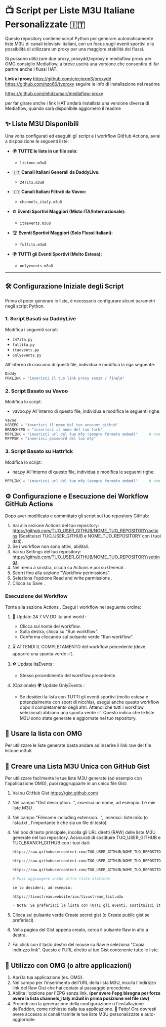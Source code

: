 # 📺 Script per Liste M3U Italiane Personalizzate 🇮🇹

Questo repository contiene script Python per generare automaticamente liste M3U di canali televisivi italiani, con un focus sugli eventi sportivi e la possibilità di utilizzare un proxy per una maggiore stabilità dei flussi.

Si possono utilizzare due proxy, proxydd,tvproxy e mediaflow proxy
per OMG consiglio Mediaflow, a breve uscirà una versione che consentirà di far partire anche i flussi HAT.

**Link ai proxy**
https://github.com/ciccioxm3/proxydd 
https://github.com/nzo66/tvproxy
seguire le info di installazione nel readme

https://github.com/mhdzumair/mediaflow-proxy

per far girare anche i link HAT andarà installata una versione diversa di Mediaflow, quando sarà disponibile aggiornerò il readme

## ✨ Liste M3U Disponibili

Una volta configurati ed eseguiti gli script e i workflow GitHub Actions, avrai a disposizione le seguenti liste:

*   🌍 **TUTTE le liste in un file solo:**
    *   `listone.m3u8`
      
*   🇮🇹 **Canali Italiani Generali da DaddyLive:**
    *   `247ita.m3u8`
*   🇮🇹 **Canali Italiani Filtrati da Vavoo:**
    *   `channels_italy.m3u8`
*   ⚽ **Eventi Sportivi Maggiori (Misto ITA/Internazionale):**
    *   `itaevents.m3u8`
*   🏆 **Eventi Sportivi Maggiori (Solo Flussi Italiani):**
    *   `fullita.m3u8`
*   🌍 **TUTTI gli Eventi Sportivi (Molto Estesa):**
    *   `onlyevents.m3u8`
---

## 🛠️ Configurazione Iniziale degli Script

Prima di poter generare le liste, è necessario configurare alcuni parametri negli script Python.

### 1. Script Basati su DaddyLive

Modifica i seguenti script:
*   `247ita.py`
*   `fullita.py`
*   `itaevents.py`
*   `onlyevents.py`
  
All'interno di ciascuno di questi file, individua e modifica la riga seguente:

```python
Daddy
PRXLINK = "inserisci il tuo link proxy senza / finale"
```

  
### 2. Script Basato su Vavoo
Modifica lo script:

- vavoo.py
All'interno di questo file, individua e modifica le seguenti righe:

```python
Vavoo
USREPG = "inserisci il nome del tuo account github"
BRANCHEPG = "inserisci il nome del tuo fork"
MFPLINK = "inserisci url del tuo mfp (sempre formato embed)"     # non mettere lo / finale al link
MFPPSW = "inserisci password del tuo mfp"
```

### 3. Script Basato su Hattr1ck

Modifica lo script:

- hat.py
All'interno di questo file, individua e modifica le seguenti righe:

```python
MFPLINK = "inserisci url del tuo mfp (sempre formato embed)"     # non mettere lo / finale al link
```

  
## ⚙️ Configurazione e Esecuzione dei Workflow GitHub Actions
Dopo aver modificato e committato gli script sul tuo repository GitHub:

1. Vai alla sezione Actions del tuo repository: https://github.com/TUO_USER_GITHUB/NOME_TUO_REPOSITORY/actions (Sostituisci TUO_USER_GITHUB e NOME_TUO_REPOSITORY con i tuoi dati).
2. Se i workflow non sono attivi, abilitali.
3. Vai su Settings del tuo repository: https://github.com/TUO_USER_GITHUB/NOME_TUO_REPOSITORY/settings
4. Nel menu a sinistra, clicca su Actions e poi su General .
5. Scorri fino alla sezione "Workflow permissions".
6. Seleziona l'opzione Read and write permissions .
7. Clicca su Save .

   
### Esecuzione dei Workflow
Torna alla sezione Actions . Esegui i workflow nel seguente ordine:

1. 🚀 Update 24 7 VV DD ita and world :
   - Clicca sul nome del workflow.
   - Sulla destra, clicca su "Run workflow".
   - Conferma cliccando sul pulsante verde "Run workflow".
2. ⏳ ATTENDI IL COMPLETAMENTO del workflow precedente (deve apparire una spunta verde ✅).
3. ⚽ Update itaEvents :
   - Stesso procedimento del workflow precedente.
     
4. (Opzionale) 🌍 Update OnlyEvents :
   - Se desideri la lista con TUTTI gli eventi sportivi (molto estesa e potenzialmente con sport di nicchia), esegui anche questo workflow dopo il completamento degli altri.
Attendi che tutti i workflow selezionati abbiano una spunta verde ✅. Questo indica che le liste M3U sono state generate e aggiornate nel tuo repository.

## 🔗 Usare la lista con OMG
Per utilizzare le liste generate basta andare ad inserire il link raw del file listone.m3u8

## 🔗 Creare una Lista M3U Unica con GitHub Gist
Per utilizzare facilmente le tue liste M3U generate (ad esempio con l'applicazione OMG), puoi raggrupparle in un unico file Gist:

1. Vai su GitHub Gist https://gist.github.com/ 
2. Nel campo "Gist description...", inserisci un nome, ad esempio: Le mie liste M3U .
3. Nel campo "Filename including extension...", inserisci: liste.m3u (o lista.txt , l'importante è che sia un file di testo).
4. Nel box di testo principale, incolla gli URL diretti (RAW) delle liste M3U generate nel tuo repository. Assicurati di sostituire TUO_USER_GITHUB e TUO_BRANCH_GITHUB con i tuoi dati:
   
   ```python
   https://raw.githubusercontent.com/TUO_USER_GITHUB/NOME_TUO_REPOSITORY/refs/heads/TUO_BRANCH_GITHUB/channels_italy.m3u8
   
   https://raw.githubusercontent.com/TUO_USER_GITHUB/NOME_TUO_REPOSITORY/refs/heads/TUO_BRANCH_GITHUB/247ita.m3u8
   
   https://raw.githubusercontent.com/TUO_USER_GITHUB/NOME_TUO_REPOSITORY/refs/heads/TUO_BRANCH_GITHUB/itaevents.m3u8
   
   # Puoi aggiungere anche altre liste statiche
   
   se lo desideri, ad esempio:

   https://tivustream.website/ios/tivustream_list.m3u

   - Nota: Se preferisci la lista con TUTTI gli eventi, sostituisci itaevents.m3u8 con onlyevents.m3u8 .
     ```
   
5. Clicca sul pulsante verde Create secret gist (o Create public gist se preferisci).
6. Nella pagina del Gist appena creato, cerca il pulsante Raw in alto a destra.
7. Fai click con il tasto destro del mouse su Raw e seleziona "Copia indirizzo link". Questo è l'URL diretto al tuo Gist contenente tutte le liste.

   
## 🔌 Utilizzo con OMG (o altre applicazioni)
1. Apri la tua applicazione (es. OMG).
2. Nel campo per l'inserimento dell'URL della lista M3U, incolla l'indirizzo link del Raw Gist che hai copiato al passaggio precedente.
3. Abilita l'opzione per l'EPG senza link. **(per avere l'epg bisogna per forza avere la lista channels_italy.m3u8 in prima posizione nel file raw)**
5. Procedi con la generazione della configurazione o l'installazione dell'addon, come richiesto dalla tua applicazione.
🎉 Fatto! Ora dovresti avere accesso ai canali tramite le tue liste M3U personalizzate e auto-aggiornate.
